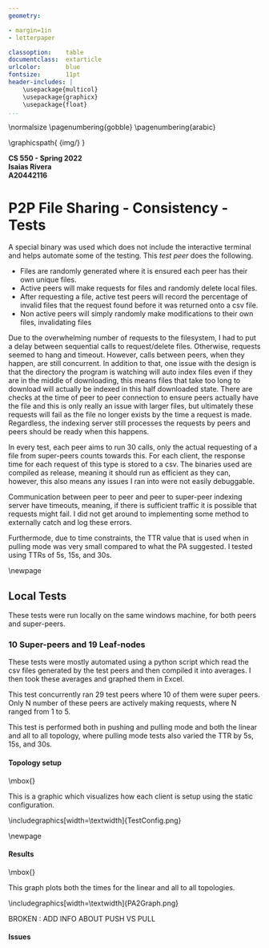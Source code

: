 ```yaml
---
geometry:

- margin=1in
- letterpaper

classoption:    table
documentclass:  extarticle
urlcolor:       blue
fontsize:       11pt
header-includes: |
    \usepackage{multicol}
    \usepackage{graphicx}
    \usepackage{float}
...
```


\normalsize
\pagenumbering{gobble}
\pagenumbering{arabic}

\graphicspath{ {img/} }

**CS 550 - Spring 2022**  
**Isaias Rivera**  
**A20442116**

# P2P File Sharing - Consistency - Tests

A special binary was used which does not include the interactive terminal and helps automate some of the testing.
This *test peer* does the following.

- Files are randomly generated where it is ensured each peer has their own unique files.
- Active peers will make requests for files and randomly delete local files.
- After requesting a file, active test peers will record the percentage of invalid files that the request found before it was returned onto a csv file.
- Non active peers will simply randomly make modifications to their own files, invalidating files

Due to the overwhelming number of requests to the filesystem, I had to put a delay between sequential calls to request/delete files. Otherwise, requests seemed to hang and timeout. However, calls between peers, when they happen, are still concurrent. In addition to that, one issue with the design is that the directory the program is watching will auto index files even if they are in the middle of downloading, this means files that take too long to download will actually be indexed in this half downloaded state. There are checks at the time of peer to peer connection to ensure peers actually have the file and this is only really an issue with larger files, but ultimately these requests will fail as the file no longer exists by the time a request is made. Regardless, the indexing server still processes the requests by peers and peers should be ready when this happens.

In every test, each peer aims to run 30 calls, only the actual requesting of a file from super-peers counts towards this. For each client, the response time for each request of this type is stored to a csv.
The binaries used are compiled as release, meaning it should run as efficient as they can, however, this also means any issues I ran into were not easily debuggable.

Communication between peer to peer and peer to super-peer indexing server have timeouts, meaning, if there is sufficient traffic it is possible that requests might fail. I did not get around to implementing some method to externally catch and log these errors.

Furthermode, due to time constraints, the TTR value that is used when in pulling mode was very small compared to what the PA suggested. I tested using TTRs of 5s, 15s, and 30s.

\newpage

## Local Tests

These tests were run locally on the same windows machine, for both peers and super-peers.

### 10 Super-peers and 19 Leaf-nodes

These tests were mostly automated using a python script which read the csv files generated by the test peers and then compiled it into averages.
I then took these averages and graphed them in Excel.

This test concurrently ran 29 test peers where 10 of them were super peers. Only N number of these peers are actively making requests, where N ranged from 1 to 5.

This test is performed both in pushing and pulling mode and both the linear and all to all topology, where pulling mode tests also varied the TTR by 5s, 15s, and 30s.

#### Topology setup

\mbox{}

This is a graphic which visualizes how each client is setup using the static configuration.

\includegraphics[width=\textwidth]{TestConfig.png}

\newpage

#### Results

\mbox{}

This graph plots both the times for the linear and all to all topologies.

\includegraphics[width=\textwidth]{PA2Graph.png}

BROKEN : ADD INFO ABOUT PUSH VS PULL

#### Issues

